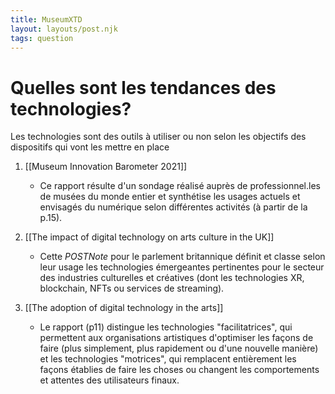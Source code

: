 ```yaml
---
title: MuseumXTD
layout: layouts/post.njk
tags: question
---
```

# Quelles sont les tendances des technologies?
Les technologies sont des outils à utiliser ou non selon les objectifs des dispositifs qui vont les mettre en place


1. [[Museum Innovation Barometer 2021]]
	- Ce rapport résulte d'un sondage réalisé auprès de professionnel.les de musées du monde entier et synthétise les usages actuels et envisagés du numérique selon différentes activités (à partir de la p.15).
2. [[The impact of digital technology on arts culture in the UK]]
	- Cette *POSTNote* pour le parlement britannique définit et classe selon leur usage les technologies émergeantes pertinentes pour le secteur des industries culturelles et créatives (dont les technologies XR, blockchain, NFTs ou services de streaming). 



5. [[The adoption of digital technology in the arts]] 
	- Le rapport (p11) distingue les technologies "facilitatrices", qui permettent aux organisations artistiques d'optimiser les façons de faire (plus simplement, plus rapidement ou d'une nouvelle manière) et les technologies "motrices", qui remplacent entièrement les façons établies de faire les choses ou changent les comportements et attentes des utilisateurs finaux. 

